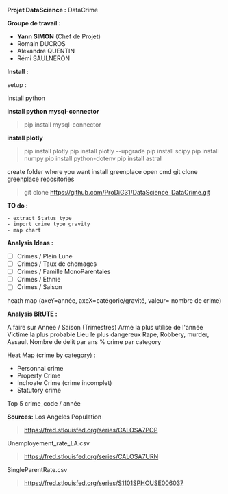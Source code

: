 
<b> Projet DataScience :</b> DataCrime

<b> Groupe de travail : </b>
- <b>Yann SIMON</b> (Chef de Projet)
- Romain DUCROS
- Alexandre QUENTIN
- Rémi SAULNERON


<b>Install :</b>

 setup :

 Install python

 <b> install python mysql-connector </b>
> pip install mysql-connector

 <b> install plotly </b>
> pip install plotly
> pip install plotly --upgrade
> pip install scipy
> pip install numpy
> pip install python-dotenv
> pip install astral



create folder where you want install greenplace
open cmd
git clone greenplace repositories
> git clone https://github.com/ProDiG31/DataScience_DataCrime.git


<b> TO do :</b>

    - extract Status type
    - import crime type gravity
    - map chart


<b>Analysis Ideas :</b>

 - [ ] Crimes / Plein Lune
 - [ ] Crimes / Taux de chomages
 - [ ] Crimes / Famille MonoParentales
 - [ ] Crimes / Ethnie
 - [ ] Crimes / Saison

heath map (axeY=année, axeX=catégorie/gravité, valeur= nombre de crime)

<b>Analysis BRUTE :</b>

A faire sur Année / Saison (Trimestres)
Arme la plus utilisé de l'année
Victime la plus probable
Lieu le plus dangereux
Rape, Robbery, murder, Assault
Nombre de delit par ans
% crime par category

Heat Map (crime by category) :
   - Personnal crime
   - Property Crime
   - Inchoate Crime (crime incomplet)
   - Statutory crime

Top 5 crime_code / année

<b>Sources:</b>
Los Angeles Population
>https://fred.stlouisfed.org/series/CALOSA7POP

Unemployement_rate_LA.csv
>https://fred.stlouisfed.org/series/CALOSA7URN

SingleParentRate.csv
>https://fred.stlouisfed.org/series/S1101SPHOUSE006037